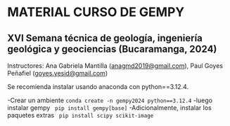 # MATERIAL CURSO DE GEMPY
## XVI Semana técnica de geología, ingeniería geológica y geociencias (Bucaramanga, 2024)

Instructores: Ana Gabriela Mantilla (anagmd2019@gmail.com), Paul Goyes Peñafiel (goyes.yesid@gmail.com)

Se recomienda instalar usando anaconda con python==3.12.4. 

-Crear un ambiente 
```conda create -n gempy2024 python==3.12.4```
-luego instalar gempy
```  pip install gempy[base] ```
-Adicionalmente, instalar los paquetes extras
``` pip install scipy scikit-image```
